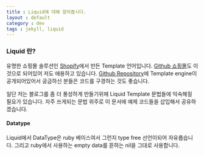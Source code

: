 ```yaml
---
title : Liquid에 대해 알아봅시다.
layout : default
category : dev
tags : jekyll, liquid
---
```


### Liquid 란?
유명한 쇼핑몰 솔루션인 [Shopify](http://www.shopify.com)에서 만든 Template 언어입니다. [Github 쇼핑몰](https://github.myshopify.com/)도 이것으로 되어있어 저도 애용하고 있습니다. [Github Repository](https://github.com/Shopify/liquid)에 Template engine이 공개되어있어서 궁금하신 분들은 코드를 구경하는 것도 좋습니다.

일단 저는 블로그를 좀 더 풍성하게 만들기위헤 Liquid Template 문법들에 익숙해질 필요가 있습니다. 자주 쓰게되는 문법 위주로 이 문서에 예제 코드들을 삽입해서 공유하겠습니다. 

#### Datatype

Liquid에서 DataType은 ruby 베이스여서 그런지 type free 선언이되어 자유롭습니다. 그리고 ruby에서 사용하는 empty data를 뜯하는 nil을 그대로 사용합니다.